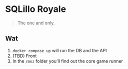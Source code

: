 # SQLillo Royale

> The one and only.

## Wat

1. `docker compose up` will run the DB and the API
2. (TBD) Front
3. In the `/mnz` folder you'll find out the core game runner
